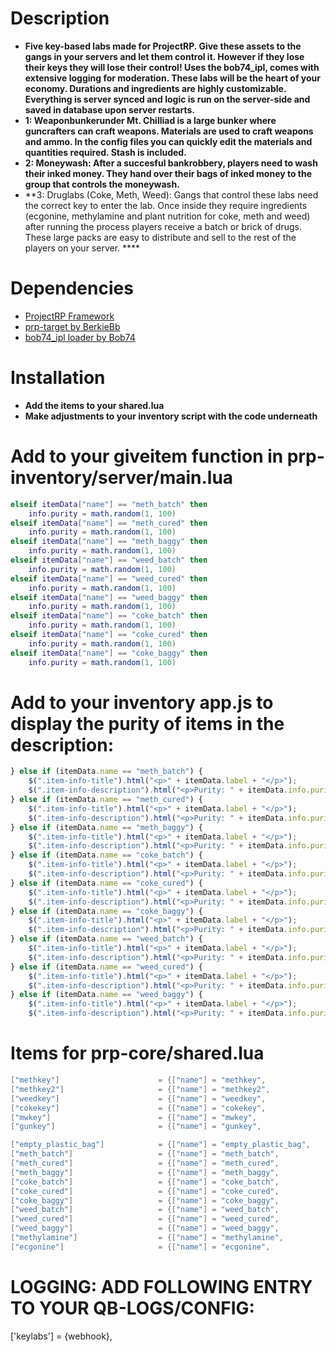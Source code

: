 # Description
* **Five key-based labs made for ProjectRP. Give these assets to the gangs in your servers and let them control it. However if they lose their keys they will lose their control! Uses the bob74_ipl, comes with extensive logging for moderation. These labs will be the heart of your economy. Durations and ingredients are highly customizable. Everything is server synced and logic is run on the server-side and saved in database upon server restarts.**
* **1: Weaponbunkerunder Mt. Chilliad is a large bunker where guncrafters can craft weapons. Materials are used to craft weapons and ammo. In the config files you can quickly edit the materials and quantities required. Stash is included.**
* **2: Moneywash: After a succesful bankrobbery, players need to wash their inked money. They hand over their bags of inked money to the group that controls the moneywash.** 
* **3: Druglabs (Coke, Meth, Weed): Gangs that control these labs need the correct key to enter the lab. Once inside they require ingredients (ecgonine, methylamine and plant nutrition for coke, meth and weed) after running the process players receive a batch or brick of drugs. These large packs are easy to distribute and sell to the rest of the players on your server. ****

# Dependencies
* [ProjectRP Framework](https://github.com/qbcore-framework)
* [prp-target by BerkieBb](https://github.com/BerkieBb/prp-target)
* [bob74_ipl loader by Bob74](https://github.com/Bob74/bob74_ipl)

# Installation
* **Add the items to your shared.lua**
* **Make adjustments to your inventory script with the code underneath**

# Add to your giveitem function in prp-inventory/server/main.lua
```lua
elseif itemData["name"] == "meth_batch" then
    info.purity = math.random(1, 100)
elseif itemData["name"] == "meth_cured" then
    info.purity = math.random(1, 100)
elseif itemData["name"] == "meth_baggy" then
    info.purity = math.random(1, 100)
elseif itemData["name"] == "weed_batch" then
    info.purity = math.random(1, 100)
elseif itemData["name"] == "weed_cured" then
    info.purity = math.random(1, 100)
elseif itemData["name"] == "weed_baggy" then
    info.purity = math.random(1, 100)
elseif itemData["name"] == "coke_batch" then
    info.purity = math.random(1, 100)
elseif itemData["name"] == "coke_cured" then
    info.purity = math.random(1, 100)
elseif itemData["name"] == "coke_baggy" then
    info.purity = math.random(1, 100)
```

# Add to your inventory app.js to display the purity of items in the description:
```js
} else if (itemData.name == "meth_batch") {
    $(".item-info-title").html("<p>" + itemData.label + "</p>");
    $(".item-info-description").html("<p>Purity: " + itemData.info.purity + "%</p>");
} else if (itemData.name == "meth_cured") {
    $(".item-info-title").html("<p>" + itemData.label + "</p>");
    $(".item-info-description").html("<p>Purity: " + itemData.info.purity + "%</p>");
} else if (itemData.name == "meth_baggy") {
    $(".item-info-title").html("<p>" + itemData.label + "</p>");
    $(".item-info-description").html("<p>Purity: " + itemData.info.purity + "%</p>");
} else if (itemData.name == "coke_batch") {
    $(".item-info-title").html("<p>" + itemData.label + "</p>");
    $(".item-info-description").html("<p>Purity: " + itemData.info.purity + "%</p>");
} else if (itemData.name == "coke_cured") {
    $(".item-info-title").html("<p>" + itemData.label + "</p>");
    $(".item-info-description").html("<p>Purity: " + itemData.info.purity + "%</p>");
} else if (itemData.name == "coke_baggy") {
    $(".item-info-title").html("<p>" + itemData.label + "</p>");
    $(".item-info-description").html("<p>Purity: " + itemData.info.purity + "%</p>");
} else if (itemData.name == "weed_batch") {
    $(".item-info-title").html("<p>" + itemData.label + "</p>");
    $(".item-info-description").html("<p>Purity: " + itemData.info.purity + "%</p>");
} else if (itemData.name == "weed_cured") {
    $(".item-info-title").html("<p>" + itemData.label + "</p>");
    $(".item-info-description").html("<p>Purity: " + itemData.info.purity + "%</p>");
} else if (itemData.name == "weed_baggy") {
    $(".item-info-title").html("<p>" + itemData.label + "</p>");
    $(".item-info-description").html("<p>Purity: " + itemData.info.purity + "%</p>");
```

# Items for prp-core/shared.lua
```lua
["methkey"] 			 		 = {["name"] = "methkey", 						["label"] = "Strange key", 				["weight"] = 1000, 		["type"] = "item", 		["image"] = "methkey.png", 				["unique"] = true, 		["useable"] = true, 	["shouldClose"] = true,	   	["combinable"] = nil,   ["description"] = "A key with an M engraved"},
["methkey2"] 			 		 = {["name"] = "methkey2", 						["label"] = "Strange key", 				["weight"] = 1000, 		["type"] = "item", 		["image"] = "methkey.png", 				["unique"] = true, 		["useable"] = true, 	["shouldClose"] = true,	   	["combinable"] = nil,   ["description"] = "A key with an M engraved"},
["weedkey"] 			 		 = {["name"] = "weedkey", 						["label"] = "Strange key", 				["weight"] = 1000, 		["type"] = "item", 		["image"] = "methkey.png", 				["unique"] = true, 		["useable"] = true, 	["shouldClose"] = true,	   	["combinable"] = nil,   ["description"] = "A key with a W engraved"},
["cokekey"] 			 		 = {["name"] = "cokekey", 						["label"] = "Strange key", 				["weight"] = 1000, 		["type"] = "item", 		["image"] = "methkey.png", 				["unique"] = true, 		["useable"] = true, 	["shouldClose"] = true,	   	["combinable"] = nil,   ["description"] = "A key with a C engraved"},
["mwkey"] 			 		 	 = {["name"] = "mwkey", 						["label"] = "Strange key", 				["weight"] = 1000, 		["type"] = "item", 		["image"] = "methkey.png", 				["unique"] = true, 		["useable"] = true, 	["shouldClose"] = true,	   	["combinable"] = nil,   ["description"] = "A key with MW engraved"},
["gunkey"] 			 		 	 = {["name"] = "gunkey", 						["label"] = "Strange key", 				["weight"] = 1000, 		["type"] = "item", 		["image"] = "methkey.png", 				["unique"] = true, 		["useable"] = true, 	["shouldClose"] = true,	   	["combinable"] = nil,   ["description"] = "A key with a G engraved"},

["empty_plastic_bag"] 			 = {["name"] = "empty_plastic_bag", 			["label"] = "Empty Ziploc baggies",		["weight"] = 100, 		["type"] = "item", 		["image"] = "empty-plastic-bag.png", 	["unique"] = false, 	["useable"] = false, 	["shouldClose"] = false,	["combinable"] = nil,   ["description"] = "A small and empty plastic bag."},
["meth_batch"] 		 		 	 = {["name"] = "meth_batch", 					["label"] = "Batch of Meth", 			["weight"] = 10000, 	["type"] = "item", 		["image"] = "meth_batch.png", 			["unique"] = true, 		["useable"] = false, 	["shouldClose"] = false,	["combinable"] = nil,   ["description"] = "A batch of meth that still needs curing..."},
["meth_cured"] 		 	 		 = {["name"] = "meth_cured", 					["label"] = "Cured Batch of Meth", 		["weight"] = 10000, 	["type"] = "item", 		["image"] = "meth_cured.png", 			["unique"] = true, 		["useable"] = true, 	["shouldClose"] = true,		["combinable"] = nil,   ["description"] = "A cured batch of meth, ready to sell!"},
["meth_baggy"] 		 	 		 = {["name"] = "meth_baggy", 					["label"] = "Bag of Meth", 				["weight"] = 100, 		["type"] = "item", 		["image"] = "meth_baggy.png", 			["unique"] = true, 		["useable"] = true, 	["shouldClose"] = true,		["combinable"] = nil,   ["description"] = "A bag of meth!"},
["coke_batch"] 		 		 	 = {["name"] = "coke_batch", 					["label"] = "Batch of Coke", 			["weight"] = 10000, 	["type"] = "item", 		["image"] = "coke_batch.png", 			["unique"] = true, 		["useable"] = false, 	["shouldClose"] = false,	["combinable"] = nil,   ["description"] = "A batch of coke that still needs processing..."},
["coke_cured"] 		 	 		 = {["name"] = "coke_cured", 					["label"] = "Brick of Coke", 			["weight"] = 10000, 	["type"] = "item", 		["image"] = "coke_cured.png", 			["unique"] = true, 		["useable"] = true, 	["shouldClose"] = true,		["combinable"] = nil,   ["description"] = "A processed brick of coke, ready to sell!"},
["coke_baggy"] 		 	 		 = {["name"] = "coke_baggy", 					["label"] = "Bag of Coke", 				["weight"] = 100, 		["type"] = "item", 		["image"] = "coke_baggy.png", 			["unique"] = true, 		["useable"] = true, 	["shouldClose"] = true,		["combinable"] = nil,   ["description"] = "A bag of cocaine!"},
["weed_batch"] 		 		 	 = {["name"] = "weed_batch", 					["label"] = "Batch of Weed", 			["weight"] = 10000, 	["type"] = "item", 		["image"] = "weed_batch.png", 			["unique"] = true, 		["useable"] = false, 	["shouldClose"] = false,	["combinable"] = nil,   ["description"] = "A batch of weed that still needs drying..."},
["weed_cured"] 		 	 		 = {["name"] = "weed_cured", 					["label"] = "Dried Weed", 				["weight"] = 10000, 	["type"] = "item", 		["image"] = "weed_cured.png", 			["unique"] = true, 		["useable"] = true, 	["shouldClose"] = true,		["combinable"] = nil,   ["description"] = "A dried batch of weed, ready to sell!"},
["weed_baggy"] 		 	 		 = {["name"] = "weed_baggy", 					["label"] = "Bag of Weed", 				["weight"] = 100, 		["type"] = "item", 		["image"] = "weed_baggy.png", 			["unique"] = true, 		["useable"] = true, 	["shouldClose"] = true,		["combinable"] = nil,   ["description"] = "A bag of weed!"},
["methylamine"] 			 	 = {["name"] = "methylamine", 					["label"] = "Methylamine", 				["weight"] = 4000, 		["type"] = "item", 		["image"] = "methylamine.png", 			["unique"] = false, 	["useable"] = false, 	["shouldClose"] = false,	["combinable"] = nil,   ["description"] = "A derivative of ammonia, but with one H atom replaced by a methyl group"},
["ecgonine"] 			 		 = {["name"] = "ecgonine", 						["label"] = "Ecgonine", 				["weight"] = 4000, 		["type"] = "item", 		["image"] = "ecgonine.png", 			["unique"] = false, 	["useable"] = false, 	["shouldClose"] = false,	["combinable"] = nil,   ["description"] = "Ecgonine (tropane derivative) is a tropane alkaloid"},
```

# LOGGING: ADD FOLLOWING ENTRY TO YOUR QB-LOGS/CONFIG:
['keylabs'] = {webhook},
